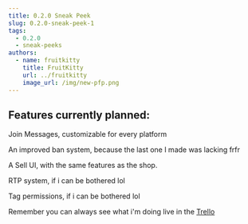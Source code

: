 ```yaml
---
title: 0.2.0 Sneak Peek
slug: 0.2.0-sneak-peek-1
tags:
  - 0.2.0
  - sneak-peeks
authors:
  - name: fruitkitty
    title: FruitKitty
    url: ../fruitkitty
    image_url: /img/new-pfp.png
---
```

## Features currently planned:
Join Messages, customizable for every platform

An improved ban system, because the last one I made was lacking frfr

A Sell UI, with the same features as the shop.

RTP system, if i can be bothered lol

Tag permissions, if i can be bothered lol

Remember you can always see what i'm doing live in the [Trello](https://trello.com/b/aPIRd9kO
)
